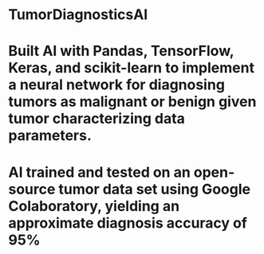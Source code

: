 # TumorDiagnosticsAI
# Built AI with Pandas, TensorFlow, Keras, and scikit-learn to implement a neural network for diagnosing tumors as malignant or benign given tumor characterizing data parameters.
# AI trained and tested on an open-source tumor data set using Google Colaboratory, yielding an approximate diagnosis accuracy of 95%
